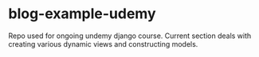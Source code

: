 # blog-example-udemy
Repo used for ongoing undemy django course. Current section deals with creating various dynamic views and constructing models.

